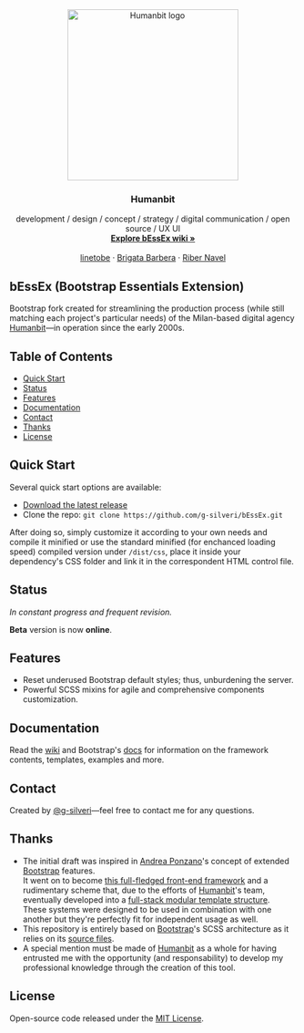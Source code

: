 <div align="center">
  <a href="https://humanbit.com/" target="_blank">
    <img src="https://humanbit.com/github/shared-assets/images/logos/logo-humanbit-rounded.png" alt="Humanbit logo" width="300">
  </a>
</div>

<h3 align="center">Humanbit</h3>

<div align="center">
  development / design / concept / strategy / digital communication / open source / UX UI
  <br />
  <a href="https://github.com/g-silveri/bEssEx/wiki"><strong>Explore bEssEx wiki »</strong></a>
  <br />
  <br />
  <a href="https://www.linetobe.com">linetobe</a>
  ·
  <a href="https://www.brigatabarbera.com/">Brigata Barbera</a>
  ·
  <a href="https://www.ribernavel.com">Riber Navel</a>
</div>


## bEssEx (Bootstrap Essentials Extension)

Bootstrap fork created for streamlining the production process (while still matching each project's particular needs) of the Milan-based digital agency [Humanbit](https://humanbit.com)—in operation since the early 2000s.


## Table of Contents

- [Quick Start](https://github.com/g-silveri/placeholder#quick-start)
- [Status](https://github.com/g-silveri/placeholder#status)
- [Features](https://github.com/g-silveri/placeholder#features)
- [Documentation](https://github.com/g-silveri/placeholder#documentation)
- [Contact](https://github.com/g-silveri/placeholder#contact)
- [Thanks](https://github.com/g-silveri/placeholder#thanks)
- [License](https://github.com/g-silveri/placeholder#license)


## Quick Start

Several quick start options are available:

- [Download the latest release](https://github.com/g-silveri/bEssEx/archive/refs/heads/main.zip)
- Clone the repo: `git clone https://github.com/g-silveri/bEssEx.git`

After doing so, simply customize it according to your own needs and compile it minified or use the standard minified (for enchanced loading speed) compiled version under `/dist/css`, place it inside your dependency's CSS folder and link it in the correspondent HTML control file.


## Status

_In constant progress and frequent revision._

**Beta** version is now **online**.


## Features

- Reset underused Bootstrap default styles; thus, unburdening the server.
- Powerful SCSS mixins for agile and comprehensive components customization.


## Documentation

Read the [wiki](https://github.com/g-silveri/bEssEx/wiki) and Bootstrap's [docs](https://getbootstrap.com/docs) for information on the framework contents, templates, examples and more.


## Contact

Created by [@g-silveri](https://github.com/g-silveri)—feel free to contact me for any questions.


## Thanks

- The initial draft was inspired in [Andrea Ponzano](https://github.com/andreaponzano)'s concept of extended [Bootstrap](https://getbootstrap.com) features.<br />
It went on to become [this full-fledged front-end framework](https://github.com/g-silveri/bessex) and a rudimentary scheme that, due to the efforts of [Humanbit](https://humanbit.com/)'s team, eventually developed into a [full-stack modular template structure](https://github.com/g-silveri/humanbit-templates-symphonycms).<br />
These systems were designed to be used in combination with one another but they're perfectly fit for independent usage as well.
- This repository is entirely based on [Bootstrap](https://getbootstrap.com)'s SCSS architecture as it relies on its [source files](https://getbootstrap.com/docs/5.2/getting-started/download/#source-files).
- A special mention must be made of [Humanbit](https://humanbit.com) as a whole for having entrusted me with the opportunity (and responsability) to develop my professional knowledge through the creation of this tool.


## License

Open-source code released under the [MIT License](https://github.com/g-silveri/bEssEx/blob/main/LICENSE).
